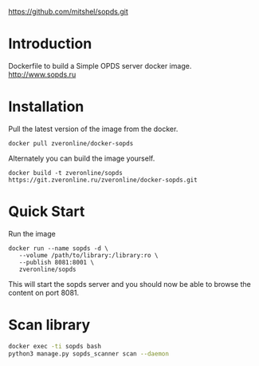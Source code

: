 https://github.com/mitshel/sopds.git


# Introduction

Dockerfile to build a Simple OPDS server docker image.
http://www.sopds.ru

# Installation

Pull the latest version of the image from the docker.

```
docker pull zveronline/docker-sopds
```

Alternately you can build the image yourself.

```
docker build -t zveronline/sopds https://git.zveronline.ru/zveronline/docker-sopds.git
```

# Quick Start

Run the image

```
docker run --name sopds -d \
   --volume /path/to/library:/library:ro \
   --publish 8081:8001 \
   zveronline/sopds
```

This will start the sopds server and you should now be able to browse the content on port 8081.


# Scan library

```bash
docker exec -ti sopds bash
python3 manage.py sopds_scanner scan --daemon
```
